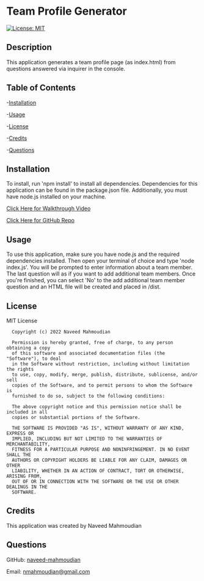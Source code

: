 # Team Profile Generator

[![License: MIT](https://img.shields.io/badge/License-MIT-yellow.svg)](https://opensource.org/licenses/MIT)

## Description

This application generates a team profile page (as index.html) from questions answered via inquirer in the console.

## Table of Contents

-[Installation](#installation)

-[Usage](#usage)

-[License](#license)

-[Credits](#credits)

-[Questions](#questions)

## Installation

To install, run 'npm install' to install all dependencies. Dependencies for this application can be found in the package.json file. Additionally, you must have node.js installed on your machine.

[Click Here for Walkthrough Video](https://app.castify.com/view/cf6f603b-c5b9-4730-81e6-a2a23a37aa7d)

[Click Here for GitHub Repo](https://github.com/naveed-mahmoudian/Team-Profile-Generator)

## Usage

To use this application, make sure you have node.js and the required dependencies installed. Then open your terminal of choice and type 'node index.js'. You will be prompted to enter information about a team member. The last question will as if you want to add additional team members. Once you're finished, you can select 'No' to the add additional team member question and an HTML file will be created and placed in /dist.

## License

MIT License

      Copyright (c) 2022 Naveed Mahmoudian

      Permission is hereby granted, free of charge, to any person obtaining a copy
      of this software and associated documentation files (the "Software"), to deal
      in the Software without restriction, including without limitation the rights
      to use, copy, modify, merge, publish, distribute, sublicense, and/or sell
      copies of the Software, and to permit persons to whom the Software is
      furnished to do so, subject to the following conditions:

      The above copyright notice and this permission notice shall be included in all
      copies or substantial portions of the Software.

      THE SOFTWARE IS PROVIDED "AS IS", WITHOUT WARRANTY OF ANY KIND, EXPRESS OR
      IMPLIED, INCLUDING BUT NOT LIMITED TO THE WARRANTIES OF MERCHANTABILITY,
      FITNESS FOR A PARTICULAR PURPOSE AND NONINFRINGEMENT. IN NO EVENT SHALL THE
      AUTHORS OR COPYRIGHT HOLDERS BE LIABLE FOR ANY CLAIM, DAMAGES OR OTHER
      LIABILITY, WHETHER IN AN ACTION OF CONTRACT, TORT OR OTHERWISE, ARISING FROM,
      OUT OF OR IN CONNECTION WITH THE SOFTWARE OR THE USE OR OTHER DEALINGS IN THE
      SOFTWARE.

## Credits

This application was created by Naveed Mahmoudian

## Questions

GitHub: [naveed-mahmoudian](https://www.github.com/naveed-mahmoudian/)

Email: nmahmoudian@gmail.com

